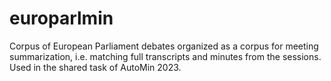 # europarlmin
Corpus of European Parliament debates organized as a corpus for meeting summarization, i.e. matching full transcripts and minutes from the sessions. Used in the shared task of AutoMin 2023.

